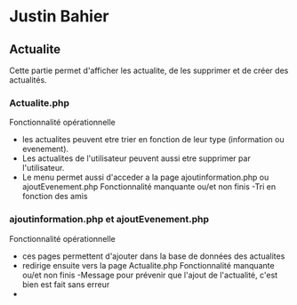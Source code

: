 # Justin Bahier
##  Actualite
Cette partie permet d'afficher les actualite, de les supprimer et de créer des actualités.
### Actualite.php
Fonctionnalité opérationnelle
- les actualites peuvent etre trier en fonction de leur type (information ou evenement).
- Les actualites de l'utilisateur peuvent aussi etre supprimer par l'utilisateur.
- Le menu permet aussi d'acceder a la page ajoutinformation.php  ou ajoutEvenement.php
Fonctionnalité manquante ou/et non finis
-Tri en fonction des amis
### ajoutinformation.php et ajoutEvenement.php
Fonctionnalité opérationnelle
- ces pages permettent d'ajouter dans la base de données des actualites 
- redirige ensuite vers la page Actualite.php
Fonctionnalité manquante ou/et non finis
-Message pour prévenir que l'ajout de l'actualité, c'est bien est fait sans erreur
-
